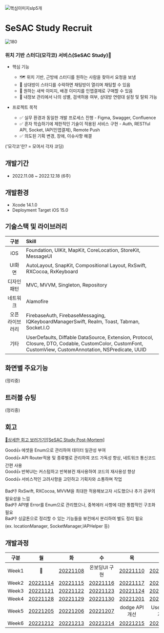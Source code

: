 ![핵심이미지slp5개](https://user-images.githubusercontent.com/53211818/209386633-c086b606-8e92-4036-91f6-c77b29aad3bb.jpeg)

# SeSAC Study Recruit

![180](https://user-images.githubusercontent.com/53211818/209387248-98f34b1e-2d67-403c-a161-b51eba55b798.png)
### 위치 기반 스터디(모각코) 서비스(SeSAC Study)🌱

* 핵심 기능
  * 🗺 위치 기반, 근방에 스터디를 원하는 사람을 찾아서 요청을 보냄
  * 💬 상대방이 스터디를 수락하면 채팅방이 열리며 채팅할 수 있음
  * 🛒 원하는 새싹 이미지, 배경 이미지를 인앱결제로 구매할 수 있음
  * 📝 내정보 관리에서 나의 성별, 검색허용 여부, 상대방 연령대 설정 및 탈퇴 가능

* 프로젝트 목적
  * ✅ 실무 환경과 동일한 개발 프로세스 진행 - Figma, Swagger, Confluence
  * ✅ 혼자 학습하기에 제한적인 기술이 적용된 서비스 구현 - Auth, RESTful API, Socket, IAP(인앱결제), Remote Push
  * ✅ 의도된 기획 변경, 장애, 이슈사항 해결


('모각코'란? = 모여서 각자 코딩)

## 개발기간
- 2022.11.08 ~ 2022.12.18 (6주)

## 개발환경
* Xcode 14.1.0
* Deployment Target iOS 15.0

## 기술스택 및 라이브러리
|     구분    |    Skill  |
| :--------: | :-------- |
|     iOS      | Foundation, UIKit, MapKit, CoreLocation, StoreKit, MessageUI |
|     UI화면    | AutoLayout, SnapKit, Compositional Layout, RxSwift, RXCocoa, RxKeyboard |
|   디자인 패턴   | MVC, MVVM, Singleton, Repository |
|    네트워크    | Alamofire |
| 오픈 라이브러리 | FirebaseAuth, FirebaseMessaging, IQKeyboardManagerSwift, Realm, Toast, Tabman, Socket.I.O |
|     기타     | UserDefaults, Diffable DataSource, Extension, Protocol, Closure, DTO, Codable, CustomColor, CustomFont, CustomView, CustomAnnotation, NSPredicate, UUID |

## 화면별 주요기능
(정리중)

## 트러블 슈팅
(정리중)

## 회고

[🧐상세한 회고 보러가기![SeSAC Study Post-Mortem]](https://wannab-it-pm.tistory.com/130)

Good👍 에셋을 Enum으로 관리하여 데이터 일관성 부여  
Good👍 API Router적용 및 종류별로 관리하여 코드 가독성 향상, 네트워크 통신코드 간편 사용  
Good👍 반복UI는 커스텀하고 반복뷰컨 재사용하여 코드의 재사용성 향상  
Good👍 서비스적인 고려사항을 고민하고 기획자와 소통하며 작업  
  
Bad👎 RxSwift, RXCocoa, MVVM을 최대한 적용해보고자 시도했으나 추가 공부의 필요성을 느낌  
Bad👎 API별 Error를 Enum으로 관리했으나, 중복에러 사항에 대한 통합적인 구조화 필요  
Bad👎 싱글톤으로 정리할 수 있는 기능들을 뷰컨에서 분리하여 별도 정리 필요  
(ex. locationManager, SocketManager,IAPHelper 등) 


## 개발과정
|  구분  |     월     |     화     |     수     |     목     |     금     |     토     |     일     |
| ----- | :--------: | :--------: | :--------: | :--------: | :--------: | :--------: | :--------: |
| Week1 |     🌱     | [20221108] | 온보딩UI 구현 | [20221110] | [20221111] | [20221112] | [20221113] |
| Week2 | [20221114] | [20221115] | [20221116] | [20221117] | [20221118] | [20221119] | [20221120] |
| Week3 | [20221121] | [20221122] | [20221123] | [20221124] | [20221125] | [20221126] | [20221127] |
| Week4 | [20221128] | [20221129] | [20221130] | [20221201] | [20221202] | [20221203] | [20221204] |
| Week5 | [20221205] | [20221206] | [20221207] | dodge API 개선 | UserCard 개선 | [20221210] | rate API 적용 |
| Week6 | [20221212] | [20221213] | [20221214] | [20221215] | [20221216] | [20221217] | [20221218] |

   [20221108]: <https://mhkang.notion.site/11-08-8f65d1b818434e4ba73f40a111a5db5d>
   [20221110]: <https://mhkang.notion.site/11-10-a8991e71bafb422398aa63cf4585cb74>
   [20221111]: <https://mhkang.notion.site/11-11-55da8df0f12140b9ac296f2899882a19>
   [20221112]: <https://mhkang.notion.site/11-12-a9ee6259d01c4e428ed91be7f9e5f9dc>
   [20221113]: <https://mhkang.notion.site/11-13-0510002d440f47b18d688f0b4f98ad94>
   
   [20221114]: <https://mhkang.notion.site/11-14-bffefda9d1d04e03896a46ff5a3aaa96>
   [20221115]: <https://mhkang.notion.site/11-15-31594813ec1f489a81f3c283f497a091>
   [20221116]: <https://mhkang.notion.site/11-16-3a9c3fd92cf8483a81f3550e92d24560>
   [20221117]: <https://mhkang.notion.site/11-17-2974e5011f19482f8eec8a29573a2a0b>
   [20221118]: <https://mhkang.notion.site/11-18-f7470af089cb47298e8785b0a1bb0cee>
   [20221119]: <https://mhkang.notion.site/11-19-560fee0d11ce4dfea0e81de9aa682976>
   [20221120]: <https://mhkang.notion.site/11-20-495b1da625f44534a8df656c28ef262f>
   
   [20221121]: <https://mhkang.notion.site/11-21-fef06091606e4a0ab28af41b7f9930d5>
   [20221122]: <https://mhkang.notion.site/11-22-fdf96a249cdc4bee8431f1b864e5c023>
   [20221123]: <https://mhkang.notion.site/11-23-5a06db5cdd3c47e5880c596bb7e7adf0>
   [20221124]: <https://mhkang.notion.site/11-24-2cc355ad299d4bb4b74863a6f07ffd79>
   [20221125]: <https://mhkang.notion.site/11-25-86175aa154d9439db9ebd2ea2ecd3c8d>
   [20221126]: <https://mhkang.notion.site/11-26-4027dc0f9f4f466b83008dc250fa2918>
   [20221127]: <https://mhkang.notion.site/11-27-5dd215908914421889aaa942a308b35a>
   
   [20221128]: <https://mhkang.notion.site/11-28-3dc5602238024c27b2357abdd8db552c>
   [20221129]: <https://mhkang.notion.site/11-29-8224e6c2340f46e3855f0a8b5914a4f5>
   [20221130]: <https://mhkang.notion.site/11-30_-a226a525a0df425aa85af588123ead0d>
   [20221201]: <https://mhkang.notion.site/12-1-bcb4759643eb4d4685c53c041bcd9ac2>
   [20221202]: <https://mhkang.notion.site/12-2-b3743923e2c6498a88fff39a7675428d>
   [20221203]: <https://mhkang.notion.site/12-3-d9137fa9088a4fb4bd04b89055f0680a>
   [20221204]: <https://mhkang.notion.site/12-4-d4ce984883904fad93ea7ad11720e0d4>

   [20221205]: <https://mhkang.notion.site/12-5-c3c13e205f4544a7a961926af9e4fef5>
   [20221206]: <https://mhkang.notion.site/12-6-23b3261df115428fa92569effc952933>
   [20221207]: <https://mhkang.notion.site/12-7-f555d1bed6204981bd7ed99b7d3c1ca6>
   [20221210]: <https://mhkang.notion.site/12-10-012cd5d13ee64745b5330c54301511f4>
   
   [20221212]: <https://mhkang.notion.site/12-12-d611a5df85c34d69a0dfc36a5c48f003>
   [20221213]: <https://www.notion.so/mhkang/12-13-fe300be0e9c040ec97a0eb53627fb435>
   [20221214]: <https://mhkang.notion.site/12-14-e44a9d4582bb42b6a270a3b8dffa3509>
   [20221215]: <https://mhkang.notion.site/12-15-3d7d887b70094cfd9b223fbb260a73e4>
   [20221216]: <https://mhkang.notion.site/12-16-52efc17274f34ce7a12a6f62b2e50a06>
   [20221217]: <https://mhkang.notion.site/12-17-38ed0a0ab4f84b83a634de296520359a>
   [20221218]: <https://mhkang.notion.site/12-18-c6f085d794644fec98d9d1eb540035e6>
